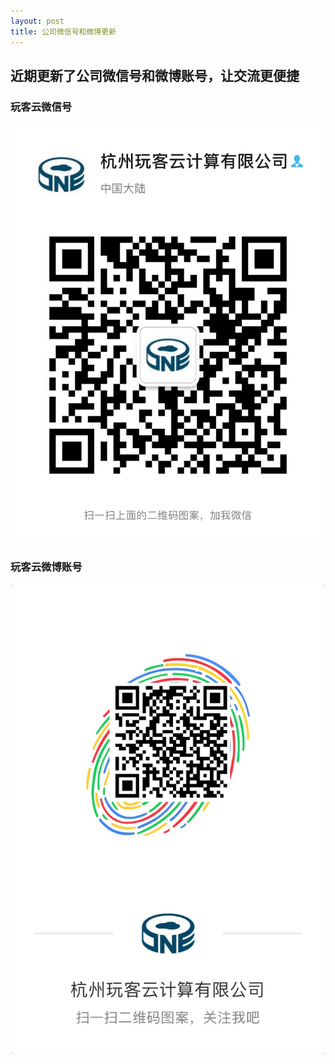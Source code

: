 ```yaml
---
layout: post
title: 公司微信号和微博更新
---
```


## 近期更新了公司微信号和微博账号，让交流更便捷

### 玩客云微信号

![玩客云微信号](/img/onekook/wechat.jpeg)

### 玩客云微博账号

![玩客云微博账号](/img/onekook/weibo.jpeg)
